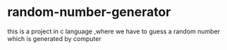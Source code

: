 # random-number-generator
this is a project in c language ,where we have to guess a random number which is generated by computer
